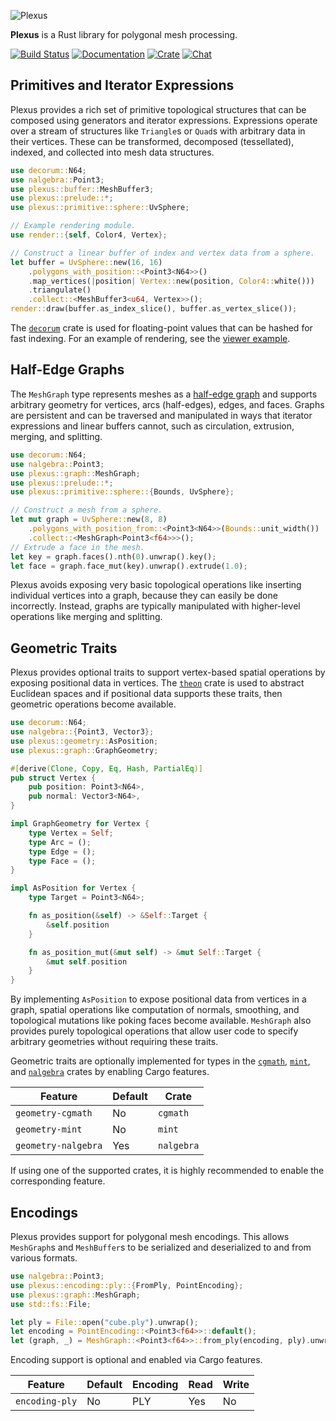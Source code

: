 ![Plexus](https://raw.githubusercontent.com/olson-sean-k/plexus/master/doc/plexus.png)

**Plexus** is a Rust library for polygonal mesh processing.

[![Build Status](https://travis-ci.org/olson-sean-k/plexus.svg?branch=master)](https://travis-ci.org/olson-sean-k/plexus)
[![Documentation](https://docs.rs/plexus/badge.svg)](https://docs.rs/plexus)
[![Crate](https://img.shields.io/crates/v/plexus.svg)](https://crates.io/crates/plexus)
[![Chat](https://badges.gitter.im/plexus-rs/community.svg)](https://gitter.im/plexus-rs/community#)

## Primitives and Iterator Expressions

Plexus provides a rich set of primitive topological structures that can be
composed using generators and iterator expressions. Expressions operate over a
stream of structures like `Triangle`s or `Quad`s with arbitrary data in their
vertices. These can be transformed, decomposed (tessellated), indexed, and
collected into mesh data structures.

```rust
use decorum::N64;
use nalgebra::Point3;
use plexus::buffer::MeshBuffer3;
use plexus::prelude::*;
use plexus::primitive::sphere::UvSphere;

// Example rendering module.
use render::{self, Color4, Vertex};

// Construct a linear buffer of index and vertex data from a sphere.
let buffer = UvSphere::new(16, 16)
    .polygons_with_position::<Point3<N64>>()
    .map_vertices(|position| Vertex::new(position, Color4::white()))
    .triangulate()
    .collect::<MeshBuffer3<u64, Vertex>>();
render::draw(buffer.as_index_slice(), buffer.as_vertex_slice());
```

The [`decorum`](https://crates.io/crates/decorum) crate is used for
floating-point values that can be hashed for fast indexing. For an example of
rendering, see the [viewer
example](https://github.com/olson-sean-k/plexus/tree/master/examples/viewer).

## Half-Edge Graphs

The `MeshGraph` type represents meshes as a [half-edge
graph](https://en.wikipedia.org/wiki/doubly_connected_edge_list) and supports
arbitrary geometry for vertices, arcs (half-edges), edges, and faces. Graphs
are persistent and can be traversed and manipulated in ways that iterator
expressions and linear buffers cannot, such as circulation, extrusion, merging,
and splitting.

```rust
use decorum::N64;
use nalgebra::Point3;
use plexus::graph::MeshGraph;
use plexus::prelude::*;
use plexus::primitive::sphere::{Bounds, UvSphere};

// Construct a mesh from a sphere.
let mut graph = UvSphere::new(8, 8)
    .polygons_with_position_from::<Point3<N64>>(Bounds::unit_width())
    .collect::<MeshGraph<Point3<f64>>>();
// Extrude a face in the mesh.
let key = graph.faces().nth(0).unwrap().key();
let face = graph.face_mut(key).unwrap().extrude(1.0);
```

Plexus avoids exposing very basic topological operations like inserting
individual vertices into a graph, because they can easily be done incorrectly.
Instead, graphs are typically manipulated with higher-level operations like
merging and splitting.

## Geometric Traits

Plexus provides optional traits to support vertex-based spatial operations by
exposing positional data in vertices. The
[`theon`](https://crates.io/crates/theon) crate is used to abstract Euclidean
spaces and if positional data supports these traits, then geometric operations
become available.

```rust
use decorum::N64;
use nalgebra::{Point3, Vector3};
use plexus::geometry::AsPosition;
use plexus::graph::GraphGeometry;

#[derive(Clone, Copy, Eq, Hash, PartialEq)]
pub struct Vertex {
    pub position: Point3<N64>,
    pub normal: Vector3<N64>,
}

impl GraphGeometry for Vertex {
    type Vertex = Self;
    type Arc = ();
    type Edge = ();
    type Face = ();
}

impl AsPosition for Vertex {
    type Target = Point3<N64>;

    fn as_position(&self) -> &Self::Target {
        &self.position
    }

    fn as_position_mut(&mut self) -> &mut Self::Target {
        &mut self.position
    }
}
```

By implementing `AsPosition` to expose positional data from vertices in a
graph, spatial operations like computation of normals, smoothing, and
topological mutations like poking faces become available. `MeshGraph` also
provides purely topological operations that allow user code to specify
arbitrary geometries without requiring these traits.

Geometric traits are optionally implemented for types in the
[`cgmath`](https://crates.io/crates/cgmath),
[`mint`](https://crates.io/crates/mint), and
[`nalgebra`](https://crates.io/crates/nalgebra) crates by enabling Cargo
features.

| Feature             | Default | Crate      |
|---------------------|---------|------------|
| `geometry-cgmath`   | No      | `cgmath`   |
| `geometry-mint`     | No      | `mint`     |
| `geometry-nalgebra` | Yes     | `nalgebra` |

If using one of the supported crates, it is highly recommended to enable the
corresponding feature.

## Encodings

Plexus provides support for polygonal mesh encodings. This allows `MeshGraph`s
and `MeshBuffer`s to be serialized and deserialized to and from various formats.

```rust
use nalgebra::Point3;
use plexus::encoding::ply::{FromPly, PointEncoding};
use plexus::graph::MeshGraph;
use std::fs::File;

let ply = File::open("cube.ply").unwrap();
let encoding = PointEncoding::<Point3<f64>>::default();
let (graph, _) = MeshGraph::<Point3<f64>>::from_ply(encoding, ply).unwrap();
```

Encoding support is optional and enabled via Cargo features.

| Feature        | Default | Encoding | Read | Write |
|----------------|---------|----------|------|-------|
| `encoding-ply` | No      | PLY      | Yes  | No    |
